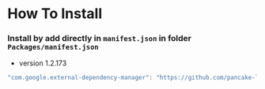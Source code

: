 # How To Install

### Install by add directly in `manifest.json` in folder `Packages/manifest.json`

+ version 1.2.173
```csharp
"com.google.external-dependency-manager": "https://github.com/pancake-llc/external-dependency-manager.git?path=Assets/_Root#1.2.173",
```